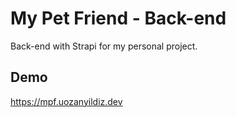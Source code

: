 # My Pet Friend - Back-end

Back-end with Strapi for my personal project.

## Demo

https://mpf.uozanyildiz.dev
